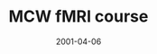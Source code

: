---
title: "MCW fMRI course"
project_id: 
date: 2001-04-06
conference_id: ""
presenters:
   - peter_bandettini
summary: "MCW fMRI course, Medical College of Wisconsin, Milwaukee, WI"
file: /assets/presentations/
filename: 
layout: presentation
---
